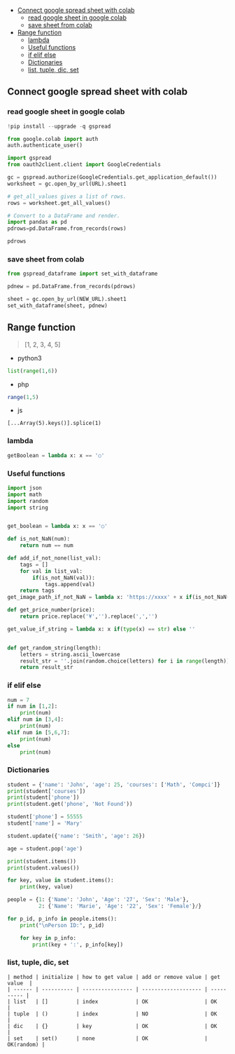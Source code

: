 - [Connect google spread sheet with colab](#connect-google-spread-sheet-with-colab)
  - [read google sheet in google colab](#read-google-sheet-in-google-colab)
  - [save sheet from colab](#save-sheet-from-colab)
- [Range function](#range-function)
  - [lambda](#lambda)
  - [Useful functions](#useful-functions)
  - [if elif else](#if-elif-else)
  - [Dictionaries](#dictionaries)
  - [list, tuple, dic, set](#list-tuple-dic-set)
## Connect google spread sheet with colab

### read google sheet in google colab

```python
!pip install --upgrade -q gspread

from google.colab import auth
auth.authenticate_user()

import gspread
from oauth2client.client import GoogleCredentials

gc = gspread.authorize(GoogleCredentials.get_application_default())
worksheet = gc.open_by_url(URL).sheet1

# get_all_values gives a list of rows.
rows = worksheet.get_all_values()

# Convert to a DataFrame and render.
import pandas as pd
pdrows=pd.DataFrame.from_records(rows)

pdrows
```

### save sheet from colab

```python
from gspread_dataframe import set_with_dataframe

pdnew = pd.DataFrame.from_records(pdrows)

sheet = gc.open_by_url(NEW_URL).sheet1
set_with_dataframe(sheet, pdnew)
```

## Range function

> [1, 2, 3, 4, 5]

- python3

```python
list(range(1,6))
```

- php

```php
range(1,5)
```

- js

```
[...Array(5).keys()].splice(1)
```

### lambda

```py
getBoolean = lambda x: x == '○'
```

### Useful functions

```py
import json
import math
import random
import string


get_boolean = lambda x: x == '○'

def is_not_NaN(num):
    return num == num

def add_if_not_none(list_val):
    tags = []
    for val in list_val:
        if(is_not_NaN(val)):
            tags.append(val)
    return tags
get_image_path_if_not_NaN = lambda x: 'https://xxxx' + x if(is_not_NaN(x)) else ''

def get_price_number(price):
    return price.replace('¥','').replace(',','')

get_value_if_string = lambda x: x if(type(x) == str) else ''


def get_random_string(length):
    letters = string.ascii_lowercase
    result_str = ''.join(random.choice(letters) for i in range(length))
    return result_str

```

### if elif else

```py
num = 7
if num in [1,2]:
    print(num)
elif num in [3,4]:
    print(num)
elif num in [5,6,7]:
    print(num)
else
    print(num)
```

### Dictionaries

```py
student = {'name': 'John', 'age': 25, 'courses': ['Math', 'Compci']}
print(student['courses'])
print(student['phone'])
print(student.get('phone', 'Not Found'))

student['phone'] = 55555
student['name'] = 'Mary'

student.update({'name': 'Smith', 'age': 26})

age = student.pop('age')

print(student.items())
print(student.values())

for key, value in student.items():
    print(key, value)

people = {1: {'Name': 'John', 'Age': '27', 'Sex': 'Male'},
          2: {'Name': 'Marie', 'Age': '22', 'Sex': 'Female'}/}

for p_id, p_info in people.items():
    print("\nPerson ID:", p_id)

    for key in p_info:
        print(key + ':', p_info[key])

```

### list, tuple, dic, set

```
| method | initialize | how to get value | add or remove value | get value  |
| ------ | ---------- | ---------------- | ------------------- | ---------- |
| list   | []         | index            | OK                  | OK         |
| tuple  | ()         | index            | NO                  | OK         |
| dic    | {}         | key              | OK                  | OK         |
| set    | set()      | none             | OK                  | OK(random) |
```
